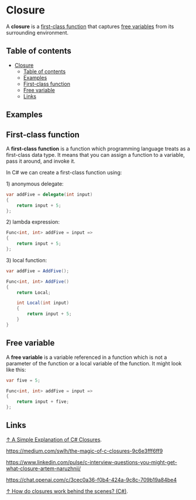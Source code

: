 # Closure

A **closure** is a [first-class function](#first-class-function) that captures [free variables](#free-variable) from its surrounding environment.

## Table of contents

- [Closure](#closure)
  - [Table of contents](#table-of-contents)
  - [Examples](#examples)
  - [First-class function](#first-class-function)
  - [Free variable](#free-variable)
  - [Links](#links)

## Examples

## First-class function

A **first-class function** is a function which programming language treats as a first-class data type. It means that you can assign a function to a variable, pass it around, and invoke it.

In C# we can create a first-class function using:

1\) anonymous delegate:

```csharp
var addFive = delegate(int input)
{
    return input + 5;
};
```

2\) lambda expression:

```csharp
Func<int, int> addFive = input =>
{
    return input + 5;
};
```

3\) local function:

```csharp
var addFive = AddFive();

Func<int, int> AddFive()
{
    return Local;

    int Local(int input)
    {
        return input + 5;
    }
}
```

## Free variable

A **free variable** is a variable referenced in a function which is not a parameter of the function or a local variable of the function. It might look like this:

```csharp
var five = 5;

Func<int, int> addFive = input =>
{
    return input + five;
};
```

## Links

[↑ A Simple Explanation of C# Closures](https://www.simplethread.com/c-closures-explained).

<https://medium.com/swlh/the-magic-of-c-closures-9c6e3fff6ff9>

<https://www.linkedin.com/pulse/c-interview-questions-you-might-get-what-closure-artem-naruzhnii/>

<https://chat.openai.com/c/3cec0a36-f0b4-424a-9c8c-709b19a84be4>

[↑ How do closures work behind the scenes? (C#)](https://stackoverflow.com/questions/1928636/how-do-closures-work-behind-the-scenes-c).
